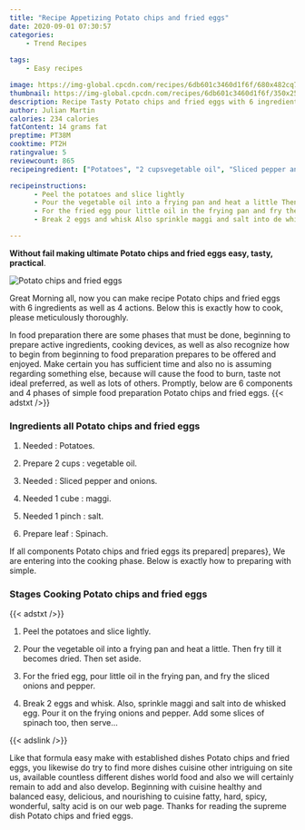 ```yaml
---
title: "Recipe Appetizing Potato chips and fried eggs"
date: 2020-09-01 07:30:57
categories:
    - Trend Recipes
    
tags:
    - Easy recipes

image: https://img-global.cpcdn.com/recipes/6db601c3460d1f6f/680x482cq70/potato-chips-and-fried-eggs-recipe-main-photo.jpg
thumbnail: https://img-global.cpcdn.com/recipes/6db601c3460d1f6f/350x250cq70/potato-chips-and-fried-eggs-recipe-main-photo.jpg
description: Recipe Tasty Potato chips and fried eggs with 6 ingredients and 4 stages of easy cooking.
author: Julian Martin
calories: 234 calories
fatContent: 14 grams fat
preptime: PT38M
cooktime: PT2H
ratingvalue: 5
reviewcount: 865
recipeingredient: ["Potatoes", "2 cupsvegetable oil", "Sliced pepper and onions", "1 cubemaggi", "1 pinchsalt", "leafSpinach"]

recipeinstructions: 
      - Peel the potatoes and slice lightly 
      - Pour the vegetable oil into a frying pan and heat a little Then fry till it becomes dried Then set aside 
      - For the fried egg pour little oil in the frying pan and fry the sliced onions and pepper 
      - Break 2 eggs and whisk Also sprinkle maggi and salt into de whisked egg Pour it on the frying onions and pepper Add some slices of spinach too then serve

---
```




**Without fail making ultimate Potato chips and fried eggs easy, tasty, practical**. 


![Potato chips and fried eggs](https://img-global.cpcdn.com/recipes/6db601c3460d1f6f/680x482cq70/potato-chips-and-fried-eggs-recipe-main-photo.jpg "Potato chips and fried eggs")




Great Morning all, now you can make recipe Potato chips and fried eggs with 6 ingredients as well as 4 actions. Below this is exactly how to cook, please meticulously thoroughly.

In food preparation there are some phases that must be done, beginning to prepare active ingredients, cooking devices, as well as also recognize how to begin from beginning to food preparation prepares to be offered and enjoyed. Make certain you has sufficient time and also no is assuming regarding something else, because will cause the food to burn, taste not ideal preferred, as well as lots of others. Promptly, below are 6 components and 4 phases of simple food preparation Potato chips and fried eggs.
{{< adstxt />}}

### Ingredients all Potato chips and fried eggs


1. Needed  : Potatoes.

1. Prepare 2 cups : vegetable oil.

1. Needed  : Sliced pepper and onions.

1. Needed 1 cube : maggi.

1. Needed 1 pinch : salt.

1. Prepare leaf : Spinach.



If all components Potato chips and fried eggs its prepared| prepares}, We are entering into the cooking phase. Below is exactly how to preparing with simple.

### Stages Cooking Potato chips and fried eggs

{{< adstxt />}}


1. Peel the potatoes and slice lightly.



1. Pour the vegetable oil into a frying pan and heat a little. Then fry till it becomes dried. Then set aside.



1. For the fried egg, pour little oil in the frying pan, and fry the sliced onions and pepper.



1. Break 2 eggs and whisk. Also, sprinkle maggi and salt into de whisked egg. Pour it on the frying onions and pepper. Add some slices of spinach too, then serve...





{{< adslink />}}

Like that formula easy make with established dishes Potato chips and fried eggs, you likewise do try to find more dishes cuisine other intriguing on site us, available countless different dishes world food and also we will certainly remain to add and also develop. Beginning with cuisine healthy and balanced easy, delicious, and nourishing to cuisine fatty, hard, spicy, wonderful, salty acid is on our web page. Thanks for reading the supreme dish Potato chips and fried eggs.
